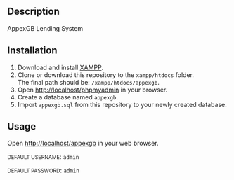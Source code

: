 Description
---
AppexGB Lending System

Installation
--

1. Download and install [XAMPP](https://www.apachefriends.org/download.html).
2. Clone or download this repository to the `xampp/htdocs` folder.<br>
    The final path should be: `/xampp/htdocs/appexgb`.<br>
3. Open <http://localhost/phpmyadmin> in your browser.
4. Create a database named `appexgb`.
5. Import `appexgb.sql` from this repository to your newly created database.


Usage
--

Open <http://localhost/appexgb> in your web browser.

<small>DEFAULT USERNAME</small>: <code>admin</code>

<small>DEFAULT PASSWORD</small>: <code>admin</code>